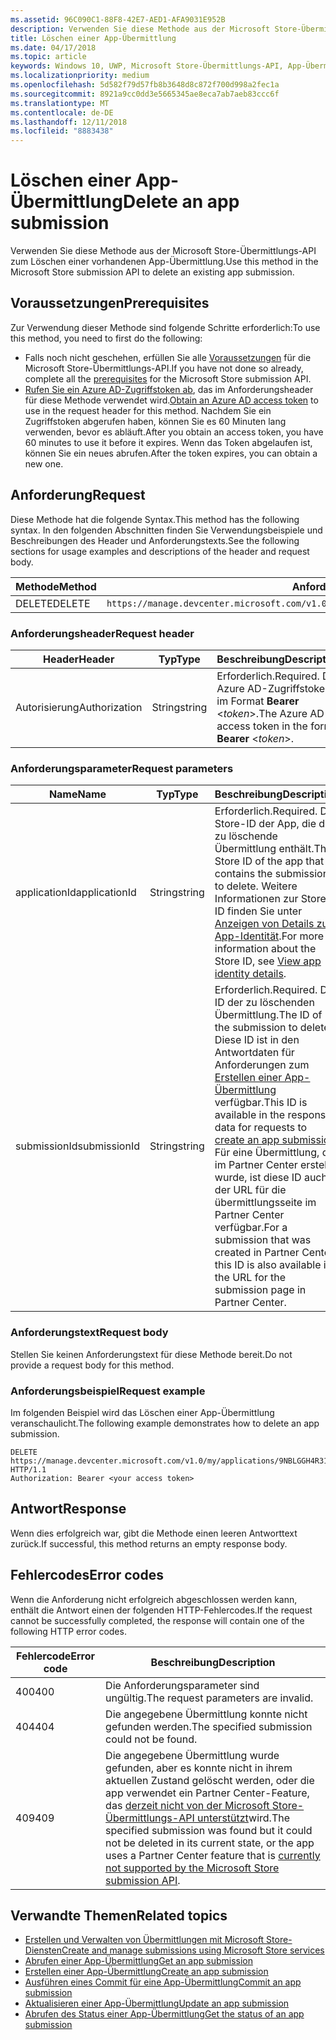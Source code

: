 ```yaml
---
ms.assetid: 96C090C1-88F8-42E7-AED1-AFA9031E952B
description: Verwenden Sie diese Methode aus der Microsoft Store-Übermittlungs-API zum Löschen einer vorhandenen App-Übermittlung.
title: Löschen einer App-Übermittlung
ms.date: 04/17/2018
ms.topic: article
keywords: Windows 10, UWP, Microsoft Store-Übermittlungs-API, App-Übermittlung, löschen
ms.localizationpriority: medium
ms.openlocfilehash: 5d582f79d57fb8b3648d8c872f700d998a2fec1a
ms.sourcegitcommit: 8921a9cc0dd3e5665345ae8eca7ab7aeb83ccc6f
ms.translationtype: MT
ms.contentlocale: de-DE
ms.lasthandoff: 12/11/2018
ms.locfileid: "8883438"
---
```

# <a name="delete-an-app-submission"></a><span data-ttu-id="41508-104">Löschen einer App-Übermittlung</span><span class="sxs-lookup"><span data-stu-id="41508-104">Delete an app submission</span></span>

<span data-ttu-id="41508-105">Verwenden Sie diese Methode aus der Microsoft Store-Übermittlungs-API zum Löschen einer vorhandenen App-Übermittlung.</span><span class="sxs-lookup"><span data-stu-id="41508-105">Use this method in the Microsoft Store submission API to delete an existing app submission.</span></span>

## <a name="prerequisites"></a><span data-ttu-id="41508-106">Voraussetzungen</span><span class="sxs-lookup"><span data-stu-id="41508-106">Prerequisites</span></span>

<span data-ttu-id="41508-107">Zur Verwendung dieser Methode sind folgende Schritte erforderlich:</span><span class="sxs-lookup"><span data-stu-id="41508-107">To use this method, you need to first do the following:</span></span>

* <span data-ttu-id="41508-108">Falls noch nicht geschehen, erfüllen Sie alle [Voraussetzungen](create-and-manage-submissions-using-windows-store-services.md#prerequisites) für die Microsoft Store-Übermittlungs-API.</span><span class="sxs-lookup"><span data-stu-id="41508-108">If you have not done so already, complete all the [prerequisites](create-and-manage-submissions-using-windows-store-services.md#prerequisites) for the Microsoft Store submission API.</span></span>
* <span data-ttu-id="41508-109">[Rufen Sie ein Azure AD-Zugriffstoken ab](create-and-manage-submissions-using-windows-store-services.md#obtain-an-azure-ad-access-token), das im Anforderungsheader für diese Methode verwendet wird.</span><span class="sxs-lookup"><span data-stu-id="41508-109">[Obtain an Azure AD access token](create-and-manage-submissions-using-windows-store-services.md#obtain-an-azure-ad-access-token) to use in the request header for this method.</span></span> <span data-ttu-id="41508-110">Nachdem Sie ein Zugriffstoken abgerufen haben, können Sie es 60 Minuten lang verwenden, bevor es abläuft.</span><span class="sxs-lookup"><span data-stu-id="41508-110">After you obtain an access token, you have 60 minutes to use it before it expires.</span></span> <span data-ttu-id="41508-111">Wenn das Token abgelaufen ist, können Sie ein neues abrufen.</span><span class="sxs-lookup"><span data-stu-id="41508-111">After the token expires, you can obtain a new one.</span></span>

## <a name="request"></a><span data-ttu-id="41508-112">Anforderung</span><span class="sxs-lookup"><span data-stu-id="41508-112">Request</span></span>

<span data-ttu-id="41508-113">Diese Methode hat die folgende Syntax.</span><span class="sxs-lookup"><span data-stu-id="41508-113">This method has the following syntax.</span></span> <span data-ttu-id="41508-114">In den folgenden Abschnitten finden Sie Verwendungsbeispiele und Beschreibungen des Header und Anforderungstexts.</span><span class="sxs-lookup"><span data-stu-id="41508-114">See the following sections for usage examples and descriptions of the header and request body.</span></span>

| <span data-ttu-id="41508-115">Methode</span><span class="sxs-lookup"><span data-stu-id="41508-115">Method</span></span> | <span data-ttu-id="41508-116">Anforderungs-URI</span><span class="sxs-lookup"><span data-stu-id="41508-116">Request URI</span></span>                                                      |
|--------|------------------------------------------------------------------|
| <span data-ttu-id="41508-117">DELETE</span><span class="sxs-lookup"><span data-stu-id="41508-117">DELETE</span></span>    | ```https://manage.devcenter.microsoft.com/v1.0/my/applications/{applicationId}/submissions/{submissionId}``` |


### <a name="request-header"></a><span data-ttu-id="41508-118">Anforderungsheader</span><span class="sxs-lookup"><span data-stu-id="41508-118">Request header</span></span>

| <span data-ttu-id="41508-119">Header</span><span class="sxs-lookup"><span data-stu-id="41508-119">Header</span></span>        | <span data-ttu-id="41508-120">Typ</span><span class="sxs-lookup"><span data-stu-id="41508-120">Type</span></span>   | <span data-ttu-id="41508-121">Beschreibung</span><span class="sxs-lookup"><span data-stu-id="41508-121">Description</span></span>                                                                 |
|---------------|--------|-----------------------------------------------------------------------------|
| <span data-ttu-id="41508-122">Autorisierung</span><span class="sxs-lookup"><span data-stu-id="41508-122">Authorization</span></span> | <span data-ttu-id="41508-123">String</span><span class="sxs-lookup"><span data-stu-id="41508-123">string</span></span> | <span data-ttu-id="41508-124">Erforderlich.</span><span class="sxs-lookup"><span data-stu-id="41508-124">Required.</span></span> <span data-ttu-id="41508-125">Das Azure AD-Zugriffstoken im Format **Bearer** &lt;*token*&gt;.</span><span class="sxs-lookup"><span data-stu-id="41508-125">The Azure AD access token in the form **Bearer** &lt;*token*&gt;.</span></span> |


### <a name="request-parameters"></a><span data-ttu-id="41508-126">Anforderungsparameter</span><span class="sxs-lookup"><span data-stu-id="41508-126">Request parameters</span></span>

| <span data-ttu-id="41508-127">Name</span><span class="sxs-lookup"><span data-stu-id="41508-127">Name</span></span>        | <span data-ttu-id="41508-128">Typ</span><span class="sxs-lookup"><span data-stu-id="41508-128">Type</span></span>   | <span data-ttu-id="41508-129">Beschreibung</span><span class="sxs-lookup"><span data-stu-id="41508-129">Description</span></span>                                                                 |
|---------------|--------|-----------------------------------------------------------------------------|
| <span data-ttu-id="41508-130">applicationId</span><span class="sxs-lookup"><span data-stu-id="41508-130">applicationId</span></span> | <span data-ttu-id="41508-131">String</span><span class="sxs-lookup"><span data-stu-id="41508-131">string</span></span> | <span data-ttu-id="41508-132">Erforderlich.</span><span class="sxs-lookup"><span data-stu-id="41508-132">Required.</span></span> <span data-ttu-id="41508-133">Die Store-ID der App, die die zu löschende Übermittlung enthält.</span><span class="sxs-lookup"><span data-stu-id="41508-133">The Store ID of the app that contains the submission to delete.</span></span> <span data-ttu-id="41508-134">Weitere Informationen zur Store-ID finden Sie unter [Anzeigen von Details zur App-Identität](https://msdn.microsoft.com/windows/uwp/publish/view-app-identity-details).</span><span class="sxs-lookup"><span data-stu-id="41508-134">For more information about the Store ID, see [View app identity details](https://msdn.microsoft.com/windows/uwp/publish/view-app-identity-details).</span></span>  |
| <span data-ttu-id="41508-135">submissionId</span><span class="sxs-lookup"><span data-stu-id="41508-135">submissionId</span></span> | <span data-ttu-id="41508-136">String</span><span class="sxs-lookup"><span data-stu-id="41508-136">string</span></span> | <span data-ttu-id="41508-137">Erforderlich.</span><span class="sxs-lookup"><span data-stu-id="41508-137">Required.</span></span> <span data-ttu-id="41508-138">Die ID der zu löschenden Übermittlung.</span><span class="sxs-lookup"><span data-stu-id="41508-138">The ID of the submission to delete.</span></span> <span data-ttu-id="41508-139">Diese ID ist in den Antwortdaten für Anforderungen zum [Erstellen einer App-Übermittlung](create-an-app-submission.md) verfügbar.</span><span class="sxs-lookup"><span data-stu-id="41508-139">This ID is available in the response data for requests to [create an app submission](create-an-app-submission.md).</span></span> <span data-ttu-id="41508-140">Für eine Übermittlung, die im Partner Center erstellt wurde, ist diese ID auch in der URL für die übermittlungsseite im Partner Center verfügbar.</span><span class="sxs-lookup"><span data-stu-id="41508-140">For a submission that was created in Partner Center, this ID is also available in the URL for the submission page in Partner Center.</span></span>  |


### <a name="request-body"></a><span data-ttu-id="41508-141">Anforderungstext</span><span class="sxs-lookup"><span data-stu-id="41508-141">Request body</span></span>

<span data-ttu-id="41508-142">Stellen Sie keinen Anforderungstext für diese Methode bereit.</span><span class="sxs-lookup"><span data-stu-id="41508-142">Do not provide a request body for this method.</span></span>


### <a name="request-example"></a><span data-ttu-id="41508-143">Anforderungsbeispiel</span><span class="sxs-lookup"><span data-stu-id="41508-143">Request example</span></span>

<span data-ttu-id="41508-144">Im folgenden Beispiel wird das Löschen einer App-Übermittlung veranschaulicht.</span><span class="sxs-lookup"><span data-stu-id="41508-144">The following example demonstrates how to delete an app submission.</span></span>

```
DELETE https://manage.devcenter.microsoft.com/v1.0/my/applications/9NBLGGH4R315/submissions/1152921504621243610 HTTP/1.1
Authorization: Bearer <your access token>
```

## <a name="response"></a><span data-ttu-id="41508-145">Antwort</span><span class="sxs-lookup"><span data-stu-id="41508-145">Response</span></span>

<span data-ttu-id="41508-146">Wenn dies erfolgreich war, gibt die Methode einen leeren Antworttext zurück.</span><span class="sxs-lookup"><span data-stu-id="41508-146">If successful, this method returns an empty response body.</span></span>

## <a name="error-codes"></a><span data-ttu-id="41508-147">Fehlercodes</span><span class="sxs-lookup"><span data-stu-id="41508-147">Error codes</span></span>

<span data-ttu-id="41508-148">Wenn die Anforderung nicht erfolgreich abgeschlossen werden kann, enthält die Antwort einen der folgenden HTTP-Fehlercodes.</span><span class="sxs-lookup"><span data-stu-id="41508-148">If the request cannot be successfully completed, the response will contain one of the following HTTP error codes.</span></span>

| <span data-ttu-id="41508-149">Fehlercode</span><span class="sxs-lookup"><span data-stu-id="41508-149">Error code</span></span> |  <span data-ttu-id="41508-150">Beschreibung</span><span class="sxs-lookup"><span data-stu-id="41508-150">Description</span></span>   |
|--------|------------------|
| <span data-ttu-id="41508-151">400</span><span class="sxs-lookup"><span data-stu-id="41508-151">400</span></span>  | <span data-ttu-id="41508-152">Die Anforderungsparameter sind ungültig.</span><span class="sxs-lookup"><span data-stu-id="41508-152">The request parameters are invalid.</span></span> |
| <span data-ttu-id="41508-153">404</span><span class="sxs-lookup"><span data-stu-id="41508-153">404</span></span>  | <span data-ttu-id="41508-154">Die angegebene Übermittlung konnte nicht gefunden werden.</span><span class="sxs-lookup"><span data-stu-id="41508-154">The specified submission could not be found.</span></span> |
| <span data-ttu-id="41508-155">409</span><span class="sxs-lookup"><span data-stu-id="41508-155">409</span></span>  | <span data-ttu-id="41508-156">Die angegebene Übermittlung wurde gefunden, aber es konnte nicht in ihrem aktuellen Zustand gelöscht werden, oder die app verwendet ein Partner Center-Feature, das [derzeit nicht von der Microsoft Store-Übermittlungs-API unterstützt](create-and-manage-submissions-using-windows-store-services.md#not_supported)wird.</span><span class="sxs-lookup"><span data-stu-id="41508-156">The specified submission was found but it could not be deleted in its current state, or the app uses a Partner Center feature that is [currently not supported by the Microsoft Store submission API](create-and-manage-submissions-using-windows-store-services.md#not_supported).</span></span> |


## <a name="related-topics"></a><span data-ttu-id="41508-157">Verwandte Themen</span><span class="sxs-lookup"><span data-stu-id="41508-157">Related topics</span></span>

* [<span data-ttu-id="41508-158">Erstellen und Verwalten von Übermittlungen mit Microsoft Store-Diensten</span><span class="sxs-lookup"><span data-stu-id="41508-158">Create and manage submissions using Microsoft Store services</span></span>](create-and-manage-submissions-using-windows-store-services.md)
* [<span data-ttu-id="41508-159">Abrufen einer App-Übermittlung</span><span class="sxs-lookup"><span data-stu-id="41508-159">Get an app submission</span></span>](get-an-app-submission.md)
* [<span data-ttu-id="41508-160">Erstellen einer App-Übermittlung</span><span class="sxs-lookup"><span data-stu-id="41508-160">Create an app submission</span></span>](create-an-app-submission.md)
* [<span data-ttu-id="41508-161">Ausführen eines Commit für eine App-Übermittlung</span><span class="sxs-lookup"><span data-stu-id="41508-161">Commit an app submission</span></span>](commit-an-app-submission.md)
* [<span data-ttu-id="41508-162">Aktualisieren einer App-Übermittlung</span><span class="sxs-lookup"><span data-stu-id="41508-162">Update an app submission</span></span>](update-an-app-submission.md)
* [<span data-ttu-id="41508-163">Abrufen des Status einer App-Übermittlung</span><span class="sxs-lookup"><span data-stu-id="41508-163">Get the status of an app submission</span></span>](get-status-for-an-app-submission.md)
